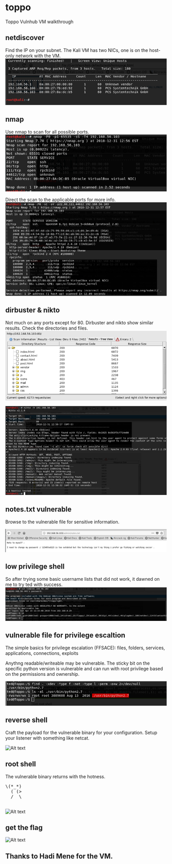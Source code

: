 # toppo
Toppo Vulnhub VM walkthrough


## netdiscover
Find the IP on your subnet. The Kali VM has two NICs, one is on the host-only network with the VM.
![Alt text](./netdiscover1.png?raw=true)


## nmap
Use nmap to scan for all possible ports.
![Alt text](./nmap1.png?raw=true)

Direct the scan to the applicable ports for more info.
![Alt text](./nmap2.png?raw=true)


## dirbuster & nikto
Not much on any ports except for 80. Dirbuster and nikto show similar results. Check the directories and files.
![Alt text](./dirbuster.png?raw=true)

![Alt text](./nikto.png?raw=true)


## notes.txt vulnerable
Browse to the vulnerable file for sensitive information.

![Alt text](./notes.png?raw=true)


## low privilege shell
So after trying some basic username lists that did not work, it dawned on me to try ted with success.
![Alt text](./lowshell.png?raw=true)


## vulnerable file for privilege escaltion
The simple basics for privilege escalation (FFSACE): files, folders, services, applications, connections, exploits

Anythng readable/writeable may be vulnerable. The sticky bit on the specific python version is vulnerable and can run with root privilege based on the permissions and ownership.

![Alt text](./vulnfile.png?raw=true)


## reverse shell
Craft the payload for the vulnerable binary for your configuration. Setup your listener with something like netcat.

![Alt text](./nmap.png?raw=true)


## root shell

The vulnerable binary returns with the hotness.

<html>
<pre>
\(*_*)
  ( (>
  /  \
  </pre>
</html>

![Alt text](./nmap.png?raw=true)


## get the flag
![Alt text](./nmap.png?raw=true)

## Thanks to Hadi Mene for the VM.
